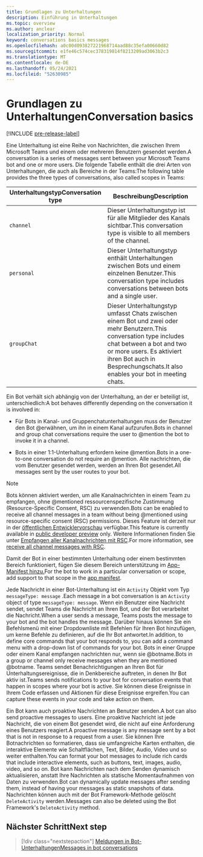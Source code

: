 ```yaml
---
title: Grundlagen zu Unterhaltungen
description: Einführung in Unterhaltungen
ms.topic: overview
ms.author: anclear
localization_priority: Normal
keyword: conversations basics messages
ms.openlocfilehash: a0c00d093827221968714aad88c35efa00660d82
ms.sourcegitcommit: e1fe46c574cec378319814f8213209ad3063b2c3
ms.translationtype: MT
ms.contentlocale: de-DE
ms.lasthandoff: 05/24/2021
ms.locfileid: "52630985"
---
```

# <a name="conversation-basics"></a><span data-ttu-id="d1f02-103">Grundlagen zu Unterhaltungen</span><span class="sxs-lookup"><span data-stu-id="d1f02-103">Conversation basics</span></span>

[!INCLUDE [pre-release-label](~/includes/v4-to-v3-pointer-bots.md)]

<span data-ttu-id="d1f02-104">Eine Unterhaltung ist eine Reihe von Nachrichten, die zwischen Ihrem Microsoft Teams und einem oder mehreren Benutzern gesendet werden.</span><span class="sxs-lookup"><span data-stu-id="d1f02-104">A conversation is a series of messages sent between your Microsoft Teams bot and one or more users.</span></span> <span data-ttu-id="d1f02-105">Die folgende Tabelle enthält die drei Arten von Unterhaltungen, die auch als Bereiche in der Teams:</span><span class="sxs-lookup"><span data-stu-id="d1f02-105">The following table provides the three types of conversations, also called scopes in Teams:</span></span>

| <span data-ttu-id="d1f02-106">Unterhaltungstyp</span><span class="sxs-lookup"><span data-stu-id="d1f02-106">Conversation type</span></span> | <span data-ttu-id="d1f02-107">Beschreibung</span><span class="sxs-lookup"><span data-stu-id="d1f02-107">Description</span></span> |
| ------- | ----------- |
| `channel` | <span data-ttu-id="d1f02-108">Dieser Unterhaltungstyp ist für alle Mitglieder des Kanals sichtbar.</span><span class="sxs-lookup"><span data-stu-id="d1f02-108">This conversation type is visible to all members of the channel.</span></span> |
| `personal` | <span data-ttu-id="d1f02-109">Dieser Unterhaltungstyp enthält Unterhaltungen zwischen Bots und einem einzelnen Benutzer.</span><span class="sxs-lookup"><span data-stu-id="d1f02-109">This conversation type includes conversations between bots and a single user.</span></span> |
| `groupChat` | <span data-ttu-id="d1f02-110">Dieser Unterhaltungstyp umfasst Chats zwischen einem Bot und zwei oder mehr Benutzern.</span><span class="sxs-lookup"><span data-stu-id="d1f02-110">This conversation type includes chat between a bot and two or more users.</span></span> <span data-ttu-id="d1f02-111">Es aktiviert ihren Bot auch in Besprechungschats.</span><span class="sxs-lookup"><span data-stu-id="d1f02-111">It also enables your bot in meeting chats.</span></span> |

<span data-ttu-id="d1f02-112">Ein Bot verhält sich abhängig von der Unterhaltung, an der er beteiligt ist, unterschiedlich:</span><span class="sxs-lookup"><span data-stu-id="d1f02-112">A bot behaves differently depending on the conversation it is involved in:</span></span>

* <span data-ttu-id="d1f02-113">Für Bots in Kanal- und Gruppenchatunterhaltungen muss der Benutzer den Bot @erwähnen, um ihn in einem Kanal aufzurufen.</span><span class="sxs-lookup"><span data-stu-id="d1f02-113">Bots in channel and group chat conversations require the user to @mention the bot to invoke it in a channel.</span></span>

* <span data-ttu-id="d1f02-114">Bots in einer 1:1-Unterhaltung erfordern keine @mention.</span><span class="sxs-lookup"><span data-stu-id="d1f02-114">Bots in a one-to-one conversation do not require an @mention.</span></span> <span data-ttu-id="d1f02-115">Alle nachrichten, die vom Benutzer gesendet werden, werden an Ihren Bot gesendet.</span><span class="sxs-lookup"><span data-stu-id="d1f02-115">All messages sent by the user routes to your bot.</span></span>

> [!NOTE]
> <span data-ttu-id="d1f02-116">Bots können aktiviert werden, um alle Kanalnachrichten in einem Team zu empfangen, ohne @mentioned ressourcenspezifische Zustimmung (Resource-Specific Consent, RSC) zu verwenden.</span><span class="sxs-lookup"><span data-stu-id="d1f02-116">Bots can be enabled to receive all channel messages in a team without being @mentioned using resource-specific consent (RSC) permissions.</span></span> <span data-ttu-id="d1f02-117">Dieses Feature ist derzeit nur in der [öffentlichen Entwicklervorschau](../../../resources/dev-preview/developer-preview-intro.md) verfügbar.</span><span class="sxs-lookup"><span data-stu-id="d1f02-117">This feature is currently available in [public developer preview](../../../resources/dev-preview/developer-preview-intro.md) only.</span></span> <span data-ttu-id="d1f02-118">Weitere Informationen finden Sie unter [Empfangen aller Kanalnachrichten mit RSC](channel-messages-with-rsc.md).</span><span class="sxs-lookup"><span data-stu-id="d1f02-118">For more information, see [receive all channel messages with RSC](channel-messages-with-rsc.md).</span></span>

<span data-ttu-id="d1f02-119">Damit der Bot in einer bestimmten Unterhaltung oder einem bestimmten Bereich funktioniert, fügen Sie diesem Bereich unterstützung im [App-Manifest hinzu.](~/resources/schema/manifest-schema.md)</span><span class="sxs-lookup"><span data-stu-id="d1f02-119">For the bot to work in a particular conversation or scope, add support to that scope in the [app manifest](~/resources/schema/manifest-schema.md).</span></span>

<span data-ttu-id="d1f02-120">Jede Nachricht in einer Bot-Unterhaltung ist ein `Activity` Objekt vom Typ `messageType: message` .</span><span class="sxs-lookup"><span data-stu-id="d1f02-120">Each message in a bot conversation is an `Activity` object of type `messageType: message`.</span></span> <span data-ttu-id="d1f02-121">Wenn ein Benutzer eine Nachricht sendet, sendet Teams die Nachricht an Ihren Bot, und der Bot verarbeitet die Nachricht.</span><span class="sxs-lookup"><span data-stu-id="d1f02-121">When a user sends a message, Teams posts the message to your bot and the bot handles the message.</span></span> <span data-ttu-id="d1f02-122">Darüber hinaus können Sie ein Befehlsmenü mit einer Dropdownliste mit Befehlen für Ihren Bot hinzufügen, um kerne Befehle zu definieren, auf die Ihr Bot antwortet.</span><span class="sxs-lookup"><span data-stu-id="d1f02-122">In addition, to define core commands that your bot responds to, you can add a command menu with a drop-down list of commands for your bot.</span></span> <span data-ttu-id="d1f02-123">Bots in einer Gruppe oder einem Kanal empfangen nachrichten nur, wenn sie @botname.</span><span class="sxs-lookup"><span data-stu-id="d1f02-123">Bots in a group or channel only receive messages when they are mentioned @botname.</span></span> <span data-ttu-id="d1f02-124">Teams sendet Benachrichtigungen an Ihren Bot für Unterhaltungsereignisse, die in Denkbereiche auftreten, in denen Ihr Bot aktiv ist.</span><span class="sxs-lookup"><span data-stu-id="d1f02-124">Teams sends notifications to your bot for conversation events that happen in scopes where your bot is active.</span></span> <span data-ttu-id="d1f02-125">Sie können diese Ereignisse in Ihrem Code erfassen und Aktionen für diese Ereignisse ergreifen.</span><span class="sxs-lookup"><span data-stu-id="d1f02-125">You can capture these events in your code and take action on them.</span></span>

<span data-ttu-id="d1f02-126">Ein Bot kann auch proaktive Nachrichten an Benutzer senden.</span><span class="sxs-lookup"><span data-stu-id="d1f02-126">A bot can also send proactive messages to users.</span></span> <span data-ttu-id="d1f02-127">Eine proaktive Nachricht ist jede Nachricht, die von einem Bot gesendet wird, die nicht auf eine Anforderung eines Benutzers reagiert.</span><span class="sxs-lookup"><span data-stu-id="d1f02-127">A proactive message is any message sent by a bot that is not in response to a request from a user.</span></span> <span data-ttu-id="d1f02-128">Sie können Ihre Botnachrichten so formatieren, dass sie umfangreiche Karten enthalten, die interaktive Elemente wie Schaltflächen, Text, Bilder, Audio, Video und so weiter enthalten.</span><span class="sxs-lookup"><span data-stu-id="d1f02-128">You can format your bot messages to include rich cards that include interactive elements, such as buttons, text, images, audio, video, and so on.</span></span> <span data-ttu-id="d1f02-129">Bot kann Nachrichten nach dem Senden dynamisch aktualisieren, anstatt Ihre Nachrichten als statische Momentaufnahmen von Daten zu verwenden.</span><span class="sxs-lookup"><span data-stu-id="d1f02-129">Bot can dynamically update messages after sending them, instead of having your messages as static snapshots of data.</span></span> <span data-ttu-id="d1f02-130">Nachrichten können auch mit der Bot Framework-Methode gelöscht `DeleteActivity` werden.</span><span class="sxs-lookup"><span data-stu-id="d1f02-130">Messages can also be deleted using the Bot Framework's `DeleteActivity` method.</span></span>

## <a name="next-step"></a><span data-ttu-id="d1f02-131">Nächster Schritt</span><span class="sxs-lookup"><span data-stu-id="d1f02-131">Next step</span></span>

> [!div class="nextstepaction"]
> [<span data-ttu-id="d1f02-132">Meldungen in Bot-Unterhaltungen</span><span class="sxs-lookup"><span data-stu-id="d1f02-132">Messages in bot conversations</span></span>](~/bots/how-to/conversations/conversation-messages.md)
